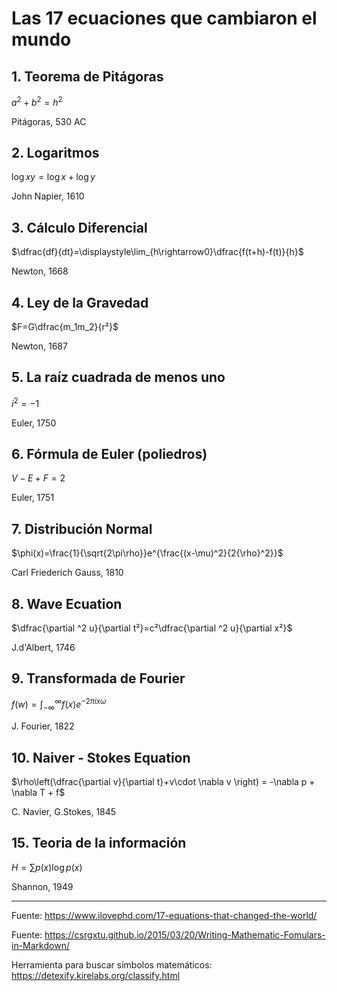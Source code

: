# Las 17 ecuaciones que cambiaron el mundo

## 1. Teorema de Pitágoras

$a^2+b^2=h^2$

Pitágoras, 530 AC

## 2. Logaritmos

$\log{xy}=\log{x}+\log{y}$

John Napier, 1610

## 3. Cálculo Diferencial

$\dfrac{df}{dt}=\displaystyle\lim_{h\rightarrow0}\dfrac{f(t+h)-f(t)}{h}$

Newton, 1668

## 4. Ley de la Gravedad

$F=G\dfrac{m_1m_2}{r²}$

Newton, 1687

## 5. La raíz cuadrada de menos uno

$i^2=-1$

Euler, 1750

## 6. Fórmula de Euler (poliedros)

$V-E+F = 2$

Euler, 1751

## 7. Distribución Normal

$\phi(x)=\frac{1}{\sqrt{2\pi\rho}}e^{\frac{(x-\mu)^2}{2{\rho}^2}}$

Carl Friederich Gauss, 1810

## 8. Wave Ecuation

$\dfrac{\partial ^2 u}{\partial t²}=c²\dfrac{\partial ^2 u}{\partial x²}$

J.d'Albert, 1746

## 9. Transformada de Fourier

$f(w)=\displaystyle \int_{-\infty}^{\infty} {f(x)e^{-2{\pi}ix\omega}}$

J. Fourier, 1822

## 10. Naiver - Stokes Equation

$\rho\left(\dfrac{\partial v}{\partial t}+v\cdot \nabla v \right) = -\nabla p + \nabla T + f$

C. Navier, G.Stokes, 1845

## 15. Teoria de la información

$H=\displaystyle \sum{p(x)\log{p(x)}}$

Shannon, 1949

-------------------------------

Fuente: https://www.ilovephd.com/17-equations-that-changed-the-world/

Fuente: https://csrgxtu.github.io/2015/03/20/Writing-Mathematic-Fomulars-in-Markdown/


Herramienta para buscar símbolos matemáticos: https://detexify.kirelabs.org/classify.html